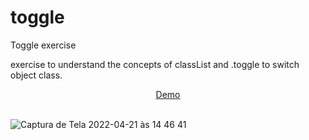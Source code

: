 # toggle
Toggle exercise

exercise to understand the concepts of classList and .toggle to switch object class.

<div align="center">
  <a href="https://toggle-changing-background.netlify.app/" target="_blank">Demo</a>
  </div>
  <br/>

![Captura de Tela 2022-04-21 às 14 46 41](https://user-images.githubusercontent.com/101880897/164520804-dc6b2a88-ea2d-4cea-9717-267344d11fa8.jpg)
